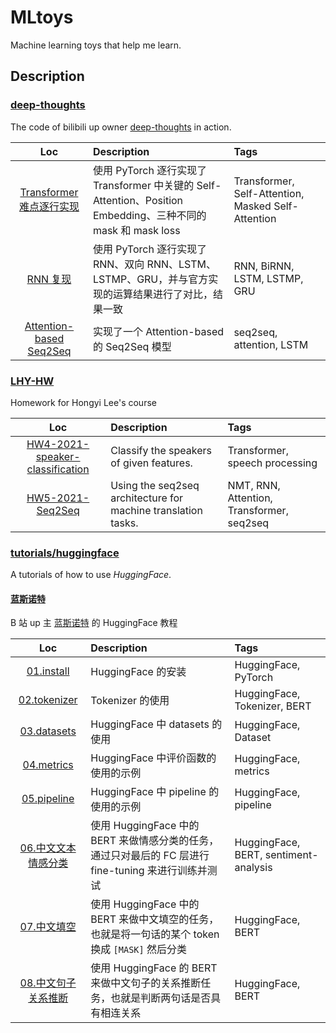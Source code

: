 # MLtoys

Machine learning toys that help me learn.

## Description

### [deep-thoughts](./deep-thoughts/)

The code of bilibili up owner [deep-thoughts](https://space.bilibili.com/373596439) in action.

| Loc   | Description | Tags |
| :---: | :---       | :---  |
|[Transformer 难点逐行实现](./deep-thoughts/Transformer%20%E9%9A%BE%E7%82%B9%E7%90%86%E8%A7%A3%E4%B8%8E%E5%AE%9E%E7%8E%B0.ipynb) | 使用 PyTorch 逐行实现了 Transformer 中关键的 Self-Attention、Position Embedding、三种不同的 mask 和 mask loss | Transformer, Self-Attention, Masked Self-Attention |
| [RNN 复现](./deep-thoughts/RNN%20%E5%A4%8D%E7%8E%B0.ipynb) | 使用 PyTorch 逐行实现了 RNN、双向 RNN、LSTM、LSTMP、GRU，并与官方实现的运算结果进行了对比，结果一致 | RNN, BiRNN, LSTM, LSTMP, GRU |
| [Attention-based Seq2Seq](./deep-thoughts/Attention-based%20seq2seq%20%E6%A8%A1%E5%9E%8B%E7%9A%84%E5%AE%9E%E7%8E%B0%E7%A4%BA%E4%BE%8B.ipynb) | 实现了一个 Attention-based 的 Seq2Seq 模型 | seq2seq, attention, LSTM |

### [LHY-HW](./LHY-HW/)

Homework for Hongyi Lee's course

| Loc   | Description | Tags |
| :---: | :---       | :---  |
|[HW4-2021-speaker-classification](./LHY-HW/HW5-2021-Seq2Seq.ipynb) | Classify the speakers of given features. | Transformer, speech processing |
|[HW5-2021-Seq2Seq](./LHY-HW/HW5-2021-Seq2Seq.ipynb) | Using the seq2seq architecture for machine translation tasks. | NMT, RNN, Attention, Transformer, seq2seq |

### [tutorials/huggingface](./tutorials/huggingface-tutorials/)

 A tutorials of how to use *HuggingFace*.

#### [蓝斯诺特](./tutorials/huggingface-tutorials/%E8%93%9D%E6%96%AF%E8%AF%BA%E7%89%B9/)

 B 站 up 主 [蓝斯诺特](https://space.bilibili.com/7877324) 的 HuggingFace 教程

 | Loc   | Description | Tags |
| :---: | :---       | :---  |
| [01.install](./tutorials/huggingface-tutorials/%E8%93%9D%E6%96%AF%E8%AF%BA%E7%89%B9/01.install.ipynb) | HuggingFace 的安装 | HuggingFace, PyTorch |
| [02.tokenizer](./tutorials/huggingface-tutorials/%E8%93%9D%E6%96%AF%E8%AF%BA%E7%89%B9/02.tokenizer.ipynb) | Tokenizer 的使用 | HuggingFace, Tokenizer, BERT |
| [03.datasets](./tutorials/huggingface-tutorials/%E8%93%9D%E6%96%AF%E8%AF%BA%E7%89%B9/03.datasets.ipynb) | HuggingFace 中 datasets 的使用 | HuggingFace, Dataset |
| [04.metrics](./tutorials/huggingface-tutorials/%E8%93%9D%E6%96%AF%E8%AF%BA%E7%89%B9/04.metrics.ipynb) | HuggingFace 中评价函数的使用的示例 | HuggingFace, metrics |
| [05.pipeline](./tutorials/huggingface-tutorials/%E8%93%9D%E6%96%AF%E8%AF%BA%E7%89%B9/05.pipeline.ipynb) | HuggingFace 中 pipeline 的使用的示例 | HuggingFace, pipeline |
| [06.中文文本情感分类](./tutorials/huggingface-tutorials/%E8%93%9D%E6%96%AF%E8%AF%BA%E7%89%B9/06.%E4%B8%AD%E6%96%87%E5%88%86%E7%B1%BB.ipynb) | 使用 HuggingFace 中的 BERT 来做情感分类的任务，通过只对最后的 FC 层进行 fine-tuning 来进行训练并测试 | HuggingFace, BERT, sentiment-analysis |
| [07.中文填空](./tutorials/huggingface-tutorials/%E8%93%9D%E6%96%AF%E8%AF%BA%E7%89%B9/07.%E4%B8%AD%E6%96%87%E5%A1%AB%E7%A9%BA.ipynb) | 使用 HuggingFace 中的 BERT 来做中文填空的任务，也就是将一句话的某个 token 换成 `[MASK]` 然后分类 | HuggingFace, BERT |
| [08.中文句子关系推断](./tutorials/huggingface-tutorials/%E8%93%9D%E6%96%AF%E8%AF%BA%E7%89%B9/08.%E4%B8%AD%E6%96%87%E5%8F%A5%E5%AD%90%E5%85%B3%E7%B3%BB%E6%8E%A8%E6%96%AD.ipynb) | 使用 HuggingFace 的 BERT 来做中文句子的关系推断任务，也就是判断两句话是否具有相连关系 | HuggingFace, BERT |

